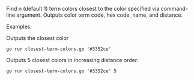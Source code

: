 Find n (default 1) term colors closest to the color specified via command-line argument.
Outputs color term code, hex code, name, and distance.

Examples:

Outputs the closest color
```
go run closest-term-colors.go '#3352ce'
```

Outputs 5 closest colors in increasing distance order.
```
go run closest-term-colors.go '#3352ce' 5
```
